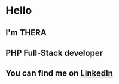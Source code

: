 # Hello
## I'm THERA
## PHP Full-Stack developer

## You can find me on [LinkedIn](https://linkedin.com/in/daouda-thera)